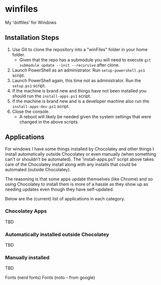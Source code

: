 # winfiles

My 'dotfiles' for Windows

## Installation Steps

1. Use Git to clone the repository into a "winFiles" folder in your home folder.
    * Given that the repo has a submodule you will need to execute `git submodule update --init --recursive` after clone.
1. Launch PowerShell as an administrator.  Run `setup-powershell.ps1` script.
1. Launch PowerShell again, this time not as administrator.  Run the `setup.ps1` script.
1. If the machine is brand new and things have not been installed you should run the `install-apps.ps1` script.
1. If the machine is brand new and is a developer machine also run the `install-apps-dev.ps1` script.
1. Close the console.
    * A reboot will likely be needed given the system settings that were changed in the above scripts.

## Applications

For windows I have some things installed by Chocolatey and other things I install automatically outside Chocolatey or even manually (when something can't or shouldn't be automated).  The 'install-apps.ps1' script above takes care of the Chocolatey install along with any installs that could be automated (outside Chocolatey).

The reasoning is that some apps update themselves (like Chrome) and so using Chocolatey to install them is more of a hassle as they show up as needing updates even though they have self-updated.

Below are the (current) list of applications in each category.

### Chocolatey Apps

TBD

### Automatically installed outside Chocolatey

TBD

### Manually installed

TBD

Fonts (nerd fonts)
Fonts (noto - from google)
